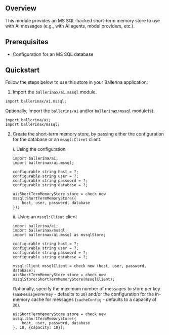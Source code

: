 ## Overview

This module provides an MS SQL-backed short-term memory store to use with AI messages (e.g., with AI agents, model providers, etc.).

## Prerequisites

- Configuration for an MS SQL database

## Quickstart

Follow the steps below to use this store in your Ballerina application:

1. Import the `ballerinax/ai.mssql` module.

```ballerina
import ballerinax/ai.mssql;
```

Optionally, import the `ballerina/ai` and/or `ballerinax/mssql` module(s).

```ballerina
import ballerina/ai;
import ballerinax/mssql;
```

2. Create the short-term memory store, by passing either the configuration for the database or an `mssql:Client` client.

    i. Using the configuration 

    ```ballerina
    import ballerina/ai;
    import ballerinax/ai.mssql;

    configurable string host = ?;
    configurable string user = ?;
    configurable string password = ?;
    configurable string database = ?;

    ai:ShortTermMemoryStore store = check new mssql:ShortTermMemoryStore({
        host, user, password, database
    });
    ```

    ii. Using an `mssql:Client` client

    ```ballerina
    import ballerina/ai;
    import ballerinax/mssql;
    import ballerinax/ai.mssql as mssqlStore;

    configurable string host = ?;
    configurable string user = ?;
    configurable string password = ?;
    configurable string database = ?;

    mssql:Client mssqlClient = check new (host, user, password, database);   
    ai:ShortTermMemoryStore store = check new mssqlStore:ShortTermMemoryStore(mssqlClient);
    ```

    Optionally, specify the maximum number of messages to store per key (`maxMessagesPerKey` - defaults to `20`) and/or the configuration for the in-memory cache for messages (`cacheConfig` - defaults to a capacity of `20`).

    ```ballerina
    ai:ShortTermMemoryStore store = check new mssql:ShortTermMemoryStore({
        host, user, password, database
    }, 10, {capacity: 10});
    ```
